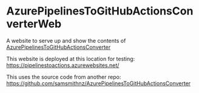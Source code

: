 # AzurePipelinesToGitHubActionsConverterWeb
A website to serve up and show the contents of [AzurePipelinesToGitHubActionsConverter](https://github.com/samsmithnz/AzurePipelinesToGitHubActionsConverter)

This website is deployed at this location for testing: https://pipelinestoactions.azurewebsites.net/

This uses the source code from another repo: https://github.com/samsmithnz/AzurePipelinesToGitHubActionsConverter
